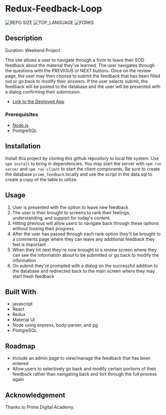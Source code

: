 # Redux-Feedback-Loop
![REPO SIZE](https://img.shields.io/github/repo-size/ayriela/redux-feedback-loop.svg?style=flat-square)
![TOP_LANGUAGE](https://img.shields.io/github/languages/top/ayriela/redux-feedback-loop.svg?style=flat-square)
![FORKS](https://img.shields.io/github/forks/ayriela/redux-feedback-loop.svg?style=social)


## Description
Duration: Weekend Project 

This site allows a user to navigate through a form to leave their EOD feedback about the material they've learned. The user navigates through the questions with the PREVIOUS or NEXT buttons. Once on the review page, the user may then choose to submit the feedback that has been filled out or go back to modify their answers. If the user selects submit, the feedback will be posted to the database and the user will be presented with a dialog confirming their submission. 

<!--## Screen Shot
![Screen Shot](ToDoExample.png)-->
- [Link to the Deployed App](https://daily-feedback.herokuapp.com/#/)

### Prerequisites
- [Node.js](https://nodejs.org/en/)
- PostgreSQL

## Installation 

Install this project by cloning this github repository to local file system. Use `npm install` to bring in dependencies.  You may start the server with `npm run server` and `npm run client` to start the client components.  Be sure to create the database `prime_feedback` locally and use the script in the data.sql to create a copy of the table to utilize. 

## Usage
1. User is presented with the option to leave new feedback
2. The user is then brought to screens to rank their feelings, understanding, and support for today's content.
3. Hitting previous will allow users to navigate back through these options without loosing their progress. 
4. After the user has passed through each rank option they'll be brought to a comments page where they can leave any additional feedback they feel is important
5. When they hit next they're now brought to a review screen where they can see the information about to be submitted or go back to modify the information
6. On submit they're prompted with a dialog on the successful addition to the database and redirected back to the main screen where they may start fresh feedback


## Built With

- javascript 
- React
- Redux
- Material UI
- Node using express, body-parser, and pg
- PostgreSQL


## Roadmap
- Include an admin page to view/manage the feedback that has been entered
- Allow users to selectively go back and modify certain portions of their feedback rather than navigating back and fort through the full process again


## Acknowledgement
Thanks to Prime Digital Academy. 
